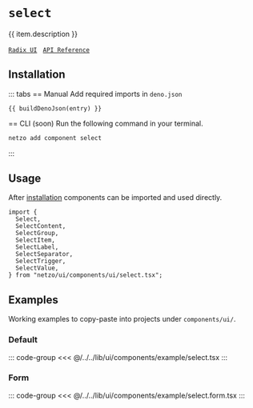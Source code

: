 <script setup>
import SectionDocsCards from '@theme/components/sections/SectionDocsCards.vue'
import en from '~/locales/en.js'
import { ui } from '~/../lib/ui/components/registry.ts'
import { buildDenoJson } from '~/src/utils.ts'
const item = en.components.find(({ uid }) => uid === 'select')
const entry = ui.find(i => item.uid === i.name)
</script>

<div class="mb-5 w-75px h-75px"  :class="item.icon" />

# `select`

{{ item.description }}

[`Radix UI`](https://www.radix-ui.com/primitives/docs/components/select)
&nbsp;
[`API Reference`](https://www.radix-ui.com/primitives/docs/components/select#api-reference)

## Installation

::: tabs
== Manual
Add required imports in `deno.json`
```json-vue
{{ buildDenoJson(entry) }}
```
== CLI (soon)
Run the following command in your terminal.
```sh
netzo add component select
```
:::

## Usage

After [installation](#installation) components can be imported and used directly.

```tsx
import {
  Select,
  SelectContent,
  SelectGroup,
  SelectItem,
  SelectLabel,
  SelectSeparator,
  SelectTrigger,
  SelectValue,
} from "netzo/ui/components/ui/select.tsx";
```

## Examples

Working examples to copy-paste into projects under `components/ui/`.

### Default

::: code-group
<<< @/../../lib/ui/components/example/select.tsx
:::

### Form

::: code-group
<<< @/../../lib/ui/components/example/select.form.tsx
:::

